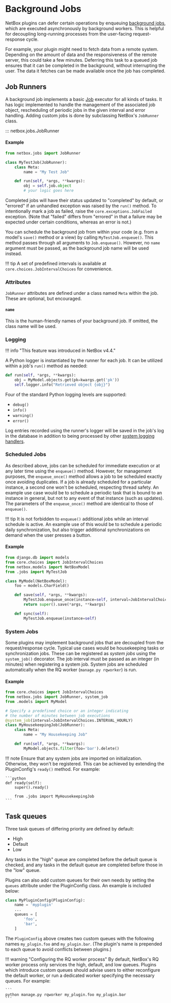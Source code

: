 # Background Jobs

NetBox plugins can defer certain operations by enqueuing [background jobs](../../features/background-jobs.md), which are executed asynchronously by background workers. This is helpful for decoupling long-running processes from the user-facing request-response cycle.

For example, your plugin might need to fetch data from a remote system. Depending on the amount of data and the responsiveness of the remote server, this could take a few minutes. Deferring this task to a queued job ensures that it can be completed in the background, without interrupting the user. The data it fetches can be made available once the job has completed.

## Job Runners

A background job implements a basic [Job](../../models/core/job.md) executor for all kinds of tasks. It has logic implemented to handle the management of the associated job object, rescheduling of periodic jobs in the given interval and error handling. Adding custom jobs is done by subclassing NetBox's `JobRunner` class.

::: netbox.jobs.JobRunner

#### Example

```python title="jobs.py"
from netbox.jobs import JobRunner

class MyTestJob(JobRunner):
    class Meta:
        name = "My Test Job"

    def run(self, *args, **kwargs):
        obj = self.job.object
        # your logic goes here
```

Completed jobs will have their status updated to "completed" by default, or "errored" if an unhandled exception was raised by the `run()` method. To intentionally mark a job as failed, raise the `core.exceptions.JobFailed` exception. (Note that "failed" differs from "errored" in that a failure may be expected under certain conditions, whereas an error is not.)

You can schedule the background job from within your code (e.g. from a model's `save()` method or a view) by calling `MyTestJob.enqueue()`. This method passes through all arguments to `Job.enqueue()`. However, no `name` argument must be passed, as the background job name will be used instead.

!!! tip
    A set of predefined intervals is available at `core.choices.JobIntervalChoices` for convenience.

### Attributes

`JobRunner` attributes are defined under a class named `Meta` within the job. These are optional, but encouraged.

#### `name`

This is the human-friendly names of your background job. If omitted, the class name will be used.

### Logging

!!! info "This feature was introduced in NetBox v4.4."

A Python logger is instantiated by the runner for each job. It can be utilized within a job's `run()` method as needed:

```python
def run(self, *args, **kwargs):
    obj = MyModel.objects.get(pk=kwargs.get('pk'))
    self.logger.info("Retrieved object {obj}")
```

Four of the standard Python logging levels are supported:

* `debug()`
* `info()`
* `warning()`
* `error()`

Log entries recorded using the runner's logger will be saved in the job's log in the database in addition to being processed by other [system logging handlers](../../configuration/system.md#logging).

### Scheduled Jobs

As described above, jobs can be scheduled for immediate execution or at any later time using the `enqueue()` method. However, for management purposes, the `enqueue_once()` method allows a job to be scheduled exactly once avoiding duplicates. If a job is already scheduled for a particular instance, a second one won't be scheduled, respecting thread safety. An example use case would be to schedule a periodic task that is bound to an instance in general, but not to any event of that instance (such as updates). The parameters of the `enqueue_once()` method are identical to those of `enqueue()`.

!!! tip
    It is not forbidden to `enqueue()` additional jobs while an interval schedule is active. An example use of this would be to schedule a periodic daily synchronization, but also trigger additional synchronizations on demand when the user presses a button.

#### Example

```python title="models.py"
from django.db import models
from core.choices import JobIntervalChoices
from netbox.models import NetBoxModel
from .jobs import MyTestJob

class MyModel(NetBoxModel):
    foo = models.CharField()

    def save(self, *args, **kwargs):
        MyTestJob.enqueue_once(instance=self, interval=JobIntervalChoices.INTERVAL_HOURLY)
        return super().save(*args, **kwargs)

    def sync(self):
        MyTestJob.enqueue(instance=self)
```


### System Jobs

Some plugins may implement background jobs that are decoupled from the request/response cycle. Typical use cases would be housekeeping tasks or synchronization jobs. These can be registered as _system jobs_ using the `system_job()` decorator. The job interval must be passed as an integer (in minutes) when registering a system job. System jobs are scheduled automatically when the RQ worker (`manage.py rqworker`) is run.

#### Example

```python title="jobs.py"
from core.choices import JobIntervalChoices
from netbox.jobs import JobRunner, system_job
from .models import MyModel

# Specify a predefined choice or an integer indicating
# the number of minutes between job executions
@system_job(interval=JobIntervalChoices.INTERVAL_HOURLY)
class MyHousekeepingJob(JobRunner):
    class Meta:
        name = "My Housekeeping Job"

    def run(self, *args, **kwargs):
        MyModel.objects.filter(foo='bar').delete()
```

!!! note
    Ensure that any system jobs are imported on initialization. Otherwise, they won't be registered. This can be achieved by extending the PluginConfig's `ready()` method. For example:

    ```python
    def ready(self):
        super().ready()

        from .jobs import MyHousekeepingJob
    ```

## Task queues

Three task queues of differing priority are defined by default:

* High
* Default
* Low

Any tasks in the "high" queue are completed before the default queue is checked, and any tasks in the default queue are completed before those in the "low" queue.

Plugins can also add custom queues for their own needs by setting the `queues` attribute under the PluginConfig class. An example is included below:

```python
class MyPluginConfig(PluginConfig):
    name = 'myplugin'
    ...
    queues = [
        'foo',
        'bar',
    ]
```

The `PluginConfig` above creates two custom queues with the following names `my_plugin.foo` and `my_plugin.bar`. (The plugin's name is prepended to each queue to avoid conflicts between plugins.)

!!! warning "Configuring the RQ worker process"
    By default, NetBox's RQ worker process only services the high, default, and low queues. Plugins which introduce custom queues should advise users to either reconfigure the default worker, or run a dedicated worker specifying the necessary queues. For example:
    
    ```
    python manage.py rqworker my_plugin.foo my_plugin.bar
    ```
